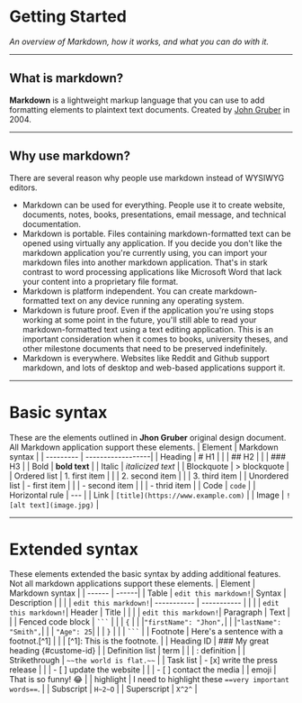 # Getting Started

_An overview of Markdown, how it works, and what you can do with it._

---

## What is markdown?

**Markdown** is a lightweight markup language that you can use to add formatting elements to plaintext text documents. Created by [John Gruber](https://en.wikipedia.org/wiki/John_Gruber) in 2004.

---

## Why use markdown?

There are several reason why people use markdown instead of WYSIWYG editors.

- Markdown can be used for everything. People use it to create website, documents, notes, books, presentations, email message, and technical documentation.
- Markdown is portable. Files containing markdown-formatted text can be opened using virtually any application. If you decide you don't like the markdown application you're currently using, you can import your markdown files into another markdown application. That's in stark contrast to word processing applications like Microsoft Word that lack your content into a proprietary file format.
- Markdown is platform independent. You can create markdown-formatted text on any device running any operating system.
- Markdown is future proof. Even if the application you're using stops working at some point in the future, you'll still able to read your markdown-formatted text using a text editing application. This is an important consideration when it comes to books, university theses, and other milestone documents that need to be preserved indefinitely.
- Markdown is everywhere. Websites like Reddit and Github support markdown, and lots of desktop and web-based applications support it.

---

# Basic syntax

These are the elements outlined in **Jhon Gruber** original design document.
All Markdown application support these elements.
| Element | Markdown syntax |
| --------- | ------------------|
| Heading | # H1 |
| | ## H2 |
| | ### H3 |
| Bold | **bold text** |
| Italic | _italicized text_ |
| Blockquote | > blockquote |
| Ordered list | 1. first item |
| | 2. second item |
| | 3. third item |
| Unordered list | - first item |
| | - second item |
| | - thrid item |
| Code | `code` |
| Horizontal rule | --- |
| Link | `[title](https://www.example.com)` |
| Image | `![alt text](image.jpg)` |

---

# Extended syntax

These elements extended the basic syntax by adding additional features.
Not all markdown applications support these elements.
| Element | Markdown syntax |
| ------ | ------|
| Table | `edit this markdown!`| Syntax | Description | |
| | `edit this markdown!`| ----------- | ----------- | |
| | `edit this markdown!`| Header | Title | |
| | `edit this markdown!`| Paragraph | Text | |
| Fenced code block | ` ``` ` |
| | `{` |
| |`"firstName": "Jhon",`|
| |`"lastName": "Smith",`|
| | `"Age": 25`|
| | `}` |
| | ` ``` ` |
| Footnote | Here's a sentence with a footnot.[^1] |
| | [^1]: This is the footnote. |
| Heading ID | ### My great heading {#custome-id} |
| Definition list | term |
| | : definition |
| Strikethrough | `~~the world is flat.~~` |
| Task list | - [x] write the press release |
| | - [ ] update the website |
| | - [ ] contact the media |
| emoji | That is so funny! :joy: |
| highlight | I need to highlight these `==very important words==`. |
| Subscript | `H~2~O` |
| Superscript | `X^2^` |
